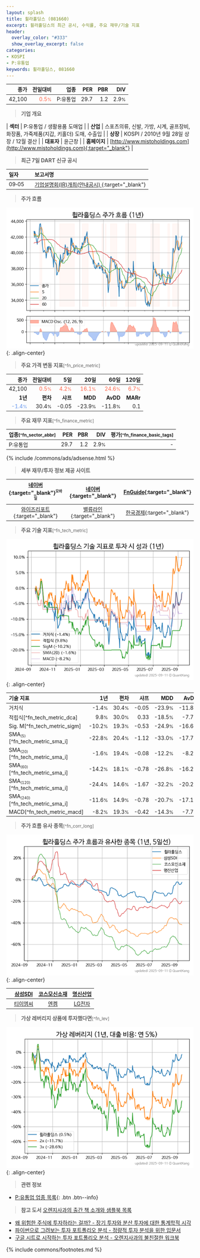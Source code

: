 ```yaml
---
layout: splash
title: 휠라홀딩스 (081660)
excerpt: 휠라홀딩스의 최근 공시, 수익률, 주요 재무/기술 지표
header:
  overlay_color: "#333"
  show_overlay_excerpt: false
categories:
- KOSPI
- P:유통업
keywords: 휠라홀딩스, 081660
---
```


| **종가** | **전일대비** | **업종** | **PER** | **PBR** | **DIV** |
| -------: | -----------: | -------: | ------: | ------: | ------: |
| 42,100 | <span style="color: tomato">0.5<small>%</small></span> | P:유통업 | 29.7 | 1.2 | 2.9<small>%</small> |

<!-- more -->


> **기업 개요**<a id="company"></a>

| <span style="white-space:nowrap;">**섹터**</span> | P:유통업 / 생활용품 도매업 |
| <span style="white-space:nowrap;">**산업**</span> | 스포츠의류, 신발, 가방, 시계, 골프장비, 화장품, 가죽제품(지갑, 키홀더) 도매, 수출입 |
| <span style="white-space:nowrap;">**상장**</span> | KOSPI / 2010년 9월 28일 상장 / 12월 결산 |
| <span style="white-space:nowrap;">**대표자**</span> | 윤근창 |
| <span style="white-space:nowrap;">**홈페이지**</span> | [http://www.mistoholdings.com](http://www.mistoholdings.com){:target="_blank"} |


> **최근 7일 DART 신규 공시**<a id="dart"></a>

| **일자** |      | **보고서명** |
| :------- | :--- | :----------- |
| 09&#x2011;05 | | [기업설명회(IR)개최(안내공시)              ](https://dart.fss.or.kr/dsaf001/main.do?rcpNo=20250905800312){:target="_blank"} |


> **주가 흐름**<a id="price"></a>

![081660](/stock/images/081660.png){: .align-center}


> **주요 가격 변동 지표**<small>[^fn_price_metric]</small>

| **종가** | **전일대비** | **5일** | **20일** | **60일** | **120일** |
| -------: | -----------: | ------: | -------: | -------: | --------: |
| 42,100 | <span style="color: tomato">0.5<small>%</small></span> | <span style="color: tomato">4.2<small>%</small></span> | <span style="color: tomato">16.1<small>%</small></span> | <span style="color: tomato">24.6<small>%</small></span> | <span style="color: tomato">6.7<small>%</small></span> |
| **1년** | **편차** | **샤프** | **MDD** | **AvDD** | **MARr** |
| <span style="color: cornflowerblue">-1.4<small>%</small></span> | 30.4<small>%</small> | -0.05 | -23.9<small>%</small> | -11.8<small>%</small> | 0.1 |


> **주요 재무 지표**<small>[^fn_finance_metric]</small>

| **업종**<small>[^fn_sector_abbr]</small> | **PER** | **PBR** | **DIV** | **평가**<small>[^fn_finance_basic_tags]</small> |
| :--------------------------------------- | ------: | ------: | ------: | ----------------------------------------------: |
| P:유통업 | 29.7 | 1.2 | 2.9<small>%</small> | - |



{% include /commons/ads/adsense.html %}

> **세부 재무/투자 정보 제공 사이트**

| [네이버](https://m.stock.naver.com/domestic/stock/081660/finance/summary){:target="_blank"}<sup><small>모바일</small></sup> | [네이버](https://finance.naver.com/item/coinfo.naver?code=081660){:target="_blank"} | [FnGuide](https://comp.fnguide.com/SVO2/ASP/SVD_Invest.asp?gicode=A081660&MenuYn=Y){:target="_blank"} |
| :---: | :---: | :---: |
| [와이즈리포트](https://comp.wisereport.co.kr/company/c1040001.aspx?cmp_cd=081660){:target="_blank"} | [밸류라인](https://www.valueline.co.kr/finance/summary/081660){:target="_blank"} | [한국경제](https://markets.hankyung.com/stock/081660/financial-summary){:target="_blank"} |


> **주요 기술 지표**<small>[^fn_tech_metric]</small>


![081660](/stock/images/081660_tech.png){: .align-center}

| **기술 지표** | **1년** | **편차** | **샤프** | **MDD** | **AvDD** |
| :------------ | ------: | -----------: | -------: | ------: | -------: |
| 거치식 | -1.4<small>%</small> | 30.4<small>%</small> | -0.05 | -23.9<small>%</small> | -11.8<small>%</small> |
| 적립식[^fn_tech_metric_dca] | 9.8<small>%</small> | 30.0<small>%</small> | 0.33 | -18.5<small>%</small> | -7.7<small>%</small> |
| Sig. M[^fn_tech_metric_sigm] | -10.2<small>%</small> | 19.3<small>%</small> | -0.53 | -24.9<small>%</small> | -16.6<small>%</small> |
| SMA<small><sub>(5)</sub></small>[^fn_tech_metric_sma_i] | -22.8<small>%</small> | 20.4<small>%</small> | -1.12 | -33.0<small>%</small> | -17.7<small>%</small> |
| SMA<small><sub>(20)</sub></small>[^fn_tech_metric_sma_i] | -1.6<small>%</small> | 19.4<small>%</small> | -0.08 | -12.2<small>%</small> | -8.2<small>%</small> |
| SMA<small><sub>(60)</sub></small>[^fn_tech_metric_sma_i] | -14.2<small>%</small> | 18.1<small>%</small> | -0.78 | -26.8<small>%</small> | -16.2<small>%</small> |
| SMA<small><sub>(120)</sub></small>[^fn_tech_metric_sma_i] | -24.4<small>%</small> | 14.6<small>%</small> | -1.67 | -32.2<small>%</small> | -20.2<small>%</small> |
| SMA<small><sub>(240)</sub></small>[^fn_tech_metric_sma_i] | -11.6<small>%</small> | 14.9<small>%</small> | -0.78 | -20.7<small>%</small> | -17.1<small>%</small> |
| MACD[^fn_tech_metric_macd] | -8.2<small>%</small> | 19.3<small>%</small> | -0.42 | -14.3<small>%</small> | -7.7<small>%</small> |


> **주가 흐름 유사 종목**<a id="corr"></a><small>[^fn_corr_long]</small>

![081660](/stock/images/081660_corr.png){: .align-center}

|       | [삼성SDI](/006400/) | [코스모신소재](/005070/) | [명신산업](/009900/) |
| :---: | :------------------------------------: | :------------------------------------: | :------------------------------------: |
|       | [티이엠씨](/425040/) | [엔켐](/348370/) | [LG전자](/066570/) |


> **가상 레버리지 상품에 투자했다면**<a id="2x"></a><small>[^fn_lev]</small>

![081660](/stock/images/081660_2x.png){: .align-center}


> **관련 정보**

- [P:유통업 업종 목록](/stats/sector/kospi_업종_유통업_종목/){: .btn .btn--info}

> **참고 도서** [오렌지사과의 출간 책 소개와 샘플북 목록](https://kongdori.tistory.com/691)

- [왜 위험한 주식에 투자하라는 걸까? - 장기 투자와 분산 투자에 대한 통계학적 시각](https://kongdori.tistory.com/421)
- [파이썬으로 그려보는 투자 포트폴리오 분석  - 정량적 투자 분석을 위한 입문서](https://kongdori.tistory.com/643)
- [구글 시트로 시작하는 투자 포트폴리오 분석 - 오렌지사과의 불친절한 워크북](https://kongdori.tistory.com/449)


{% include commons/footnotes.md %}